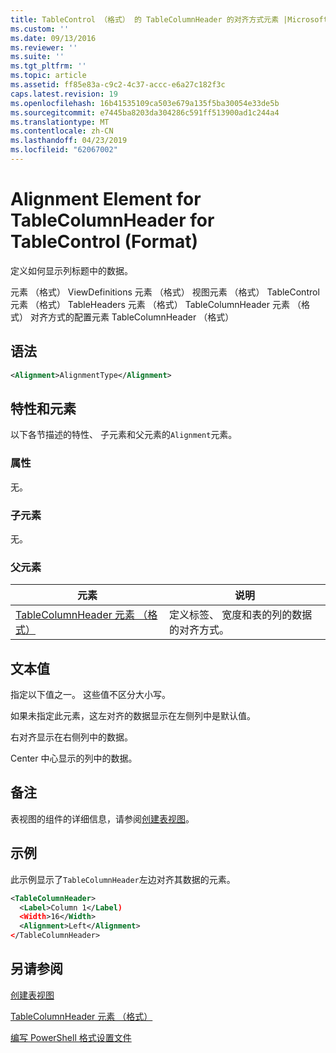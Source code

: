 ```yaml
---
title: TableControl （格式） 的 TableColumnHeader 的对齐方式元素 |Microsoft Docs
ms.custom: ''
ms.date: 09/13/2016
ms.reviewer: ''
ms.suite: ''
ms.tgt_pltfrm: ''
ms.topic: article
ms.assetid: ff85e83a-c9c2-4c37-accc-e6a27c182f3c
caps.latest.revision: 19
ms.openlocfilehash: 16b41535109ca503e679a135f5ba30054e33de5b
ms.sourcegitcommit: e7445ba8203da304286c591ff513900ad1c244a4
ms.translationtype: MT
ms.contentlocale: zh-CN
ms.lasthandoff: 04/23/2019
ms.locfileid: "62067002"
---
```

# <a name="alignment-element-for-tablecolumnheader-for-tablecontrol-format"></a>Alignment Element for TableColumnHeader for TableControl (Format)

定义如何显示列标题中的数据。

元素 （格式） ViewDefinitions 元素 （格式） 视图元素 （格式） TableControl 元素 （格式） TableHeaders 元素 （格式） TableColumnHeader 元素 （格式） 对齐方式的配置元素 TableColumnHeader （格式）

## <a name="syntax"></a>语法

```xml
<Alignment>AlignmentType</Alignment>
```

## <a name="attributes-and-elements"></a>特性和元素

以下各节描述的特性、 子元素和父元素的`Alignment`元素。

### <a name="attributes"></a>属性

无。

### <a name="child-elements"></a>子元素

无。

### <a name="parent-elements"></a>父元素

|元素|说明|
|-------------|-----------------|
|[TableColumnHeader 元素 （格式）](./tablecolumnheader-element-format.md)|定义标签、 宽度和表的列的数据的对齐方式。|

## <a name="text-value"></a>文本值

指定以下值之一。 这些值不区分大小写。

如果未指定此元素，这左对齐的数据显示在左侧列中是默认值。

右对齐显示在右侧列中的数据。

Center 中心显示的列中的数据。

## <a name="remarks"></a>备注

表视图的组件的详细信息，请参阅[创建表视图](./creating-a-table-view.md)。

## <a name="example"></a>示例

此示例显示了`TableColumnHeader`左边对齐其数据的元素。

```xml
<TableColumnHeader>
  <Label>Column 1</Label)
  <Width>16</Width>
  <Alignment>Left</Alignment>
</TableColumnHeader>
```

## <a name="see-also"></a>另请参阅

[创建表视图](./creating-a-table-view.md)

[TableColumnHeader 元素 （格式）](./tablecolumnheader-element-format.md)

[编写 PowerShell 格式设置文件](./writing-a-powershell-formatting-file.md)
